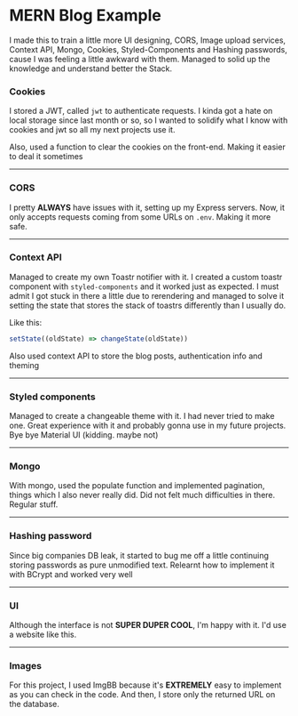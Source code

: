 # MERN Blog  Example

I made this to train a little more UI designing, CORS, Image upload services, Context API, Mongo, Cookies, Styled-Components and Hashing passwords, cause I was feeling a little awkward with them. Managed to solid up the knowledge and understand better the Stack.

### Cookies

I stored a JWT, called `jwt` to authenticate requests. I kinda got a hate on local storage since last month or so, so I wanted to solidify what I know with cookies and jwt so all my next projects use it.

Also, used a function to clear the cookies on the front-end. Making it easier to deal it sometimes

---

### CORS

I pretty **ALWAYS** have issues with it, setting up my Express servers. Now, it only accepts requests coming from some URLs on `.env`. Making it more safe.

---

### Context API

Managed to create my own Toastr notifier with it. I created a custom toastr component with `styled-components` and it worked just as expected. I must admit I got stuck in there a little due to rerendering and managed to solve it setting the state that stores the stack of toastrs differently than I usually do.

Like this:

```js
setState((oldState) => changeState(oldState))
```

Also used context API to store the blog posts, authentication info and theming

---

### Styled components

Managed to create a changeable theme with it. I had never tried to make one. Great experience with it and probably gonna use in my future projects. Bye bye Material UI (kidding. maybe not)

---

### Mongo

With mongo, used the populate function and implemented pagination, things which I also never really did. Did not felt much difficulties in there. Regular stuff.

---

### Hashing password

Since big companies DB leak, it started to bug me off a little continuing storing passwords as pure unmodified text. Relearnt how to implement it with BCrypt and worked very well

---

### UI

Although the interface is not **SUPER DUPER COOL**, I'm happy with it. I'd use a website like this.

---

### Images

For this project, I used ImgBB because it's **EXTREMELY** easy to implement as you can check in the code. And then, I store only the returned URL on the database.